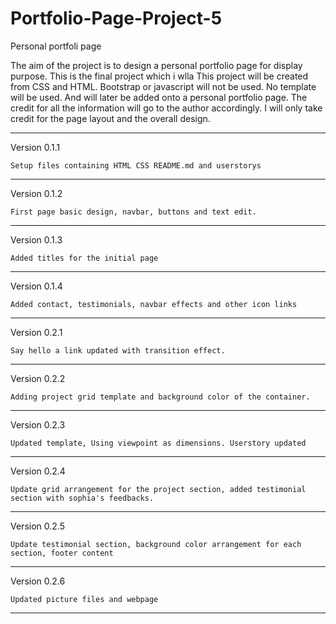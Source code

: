 # Portfolio-Page-Project-5
Personal portfoli page

The aim of the project is to design a personal portfolio page for display purpose. This is the final project which i wlla This project will be created from CSS and HTML. Bootstrap or javascript will not be used. No template will be used. And will later be added onto a personal portfolio page. The credit for all the information will go to the author accordingly. I will only take credit for the page layout and the overall design.

----------------------------------------------------------------
Version 0.1.1

    Setup files containing HTML CSS README.md and userstorys

----------------------------------------------------------------
Version 0.1.2

    First page basic design, navbar, buttons and text edit.

---------------------------------------------------------------
Version 0.1.3

    Added titles for the initial page

---------------------------------------------------------------
Version 0.1.4

    Added contact, testimonials, navbar effects and other icon links

---------------------------------------------------------------
Version 0.2.1

    Say hello a link updated with transition effect.

-------------------------------------------------------------------
Version 0.2.2

    Adding project grid template and background color of the container.

---------------------------------------------------------------------
Version 0.2.3

    Updated template, Using viewpoint as dimensions. Userstory updated

--------------------------------------------------------------------
Version 0.2.4

    Update grid arrangement for the project section, added testimonial section with sophia's feedbacks.

-------------------------------------------------------------------
Version 0.2.5

    Update testimonial section, background color arrangement for each section, footer content

------------------------------------------------------------
Version 0.2.6

    Updated picture files and webpage
    
---------------------------------------------------------